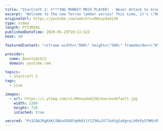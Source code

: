 ```yaml
---
title: "StarCraft 2: F***ING MONKEY MECH PLAYER! - Never Attack to Grandmaster"
excerpt: "Welcome to the new Terran ladder series! This time, it's \"Never Attack to Grandmaster!\" In this challenge, I play as Terran on the EU ladder, and in every game I'm not allowed to attack with any units except for using Ghosts. I'm allowed to make any army units for defending, as long as I don't attack"
originalUrl: https://youtube.com/watch?v=08xuy4adj58
type: video
length: PT33M16S
publishedDateTime: 2020-05-29T10:11:52Z
heat: 50

featuredContent: "<iframe width=\"800\" height=\"500\" frameborder=\"0\" src=\"https://www.youtube.com/embed/08xuy4adj58\" allow=\"accelerometer; autoplay; encrypted-media; gyroscope; picture-in-picture\" allowfullscreen></iframe>"

provider:
  name: BeastyqtSC2
  domain: youtube.com

topics:
  - StarCraft 2
tags:
  - Live

images:
  - url: https://i.ytimg.com/vi/08xuy4adj58/maxresdefault.jpg
    width: 1280
    height: 720
    isCached: true

secured: "Ps1C8AJRg8XKL5NbaSDkEFqHkQY1Y1Z5KuJV77wXSgSa9g+yLh0kPySfWMzXNGLRW2NX6N17w6gyk/pjMzHsIwPu8QiKqJ+dV2yIIwPLRAPK76XLO0PSVwmbJoAFhYx6M+HrJlFI80jOVbCB4JIH97/AM/KcwPg4Oq2mAMo6iNv0SA543Aw1aZJ5yTwt9ELhPBs0RThXVIbNMc5Kt9HRA9mJL5owASY8p59GfOUpob8IGHXZVC8vBAsY4NPLk3FzxIUxEgC9BvYLCMdzRL83VXJawm0YF8rs6ehfed+jtosBpNCpjPehwsKfM1HOMVHDgxEgYwGcm1Z19LCoOe+QSSW2UCcbJceIausZ+WQnGi08IyvE237Zj9VLZKBtgZb4oMhbxpXcAQLqkcaK/k4tGNzQm3VRun7hb+aci/DlxFs=;7kTRkjhN2mVnrSTUPYDbEw=="
---
```


